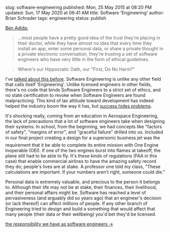 slug: software-engineering
published: Mon, 25 May 2015 at 08:20 PM
updated: Sun, 17 May 2020 at 06:41 AM
title: Software 'Engineering'
author: Brian Schrader
tags: engineering
status: publish

[Ben Adida:](http://benlog.com/author/benadida/)

> ...most people have a pretty good idea of the trust they're placing in their doctor, while they have almost no idea that every time they install an app, enter some personal data, or share a private thought in a private electronic conversation, they're trusting a set of software engineers who have very little in the form of ethical guidelines.

> Where's our Hippocratic Oath, our "First, Do No Harm?"

I've [talked about this before][tw]. Software Engineering is unlike any other field that calls itself 'Engineering'. Unlike licensed engineers in other fields, there's no code that binds Software Engineers to a strict set of ethics, and no state certification to revoke when Software Engineers are found malpracticing. This kind of lax attitude toward development has indeed helped the industry boom the way it has, but [success hides problems][suc].

It's shocking really, coming from an education in Aerospace Engineering, the lack of precautions that a lot of software engineers take when designing their systems. In school, from the beginning, we had concepts like "factors of safety", "margins of error", and "graceful failure" drilled into us. Included in our final project &#151;creating a design for a supersonic business jet&#151; was the requirement that it be able to complete its entire mission with One Engine Inoperable (OEI). If one of the two engines burst into flames at takeoff, the plane still had to be able to fly. It's these kinds of regulations (FAA in this case) that enable commercial airlines to have the amazing safety record they do; people's lives are at stake. A professor one told my class, "These calculations are important. If your numbers aren't right, someone could die." 

Personal data is extremely valuable, and precious to the person it belongs to. Although their life may not be at stake, their finances, their livelihood, and their personal affairs might be. Software has reached a level of pervasiveness (and arguably did so years ago) that an engineer's decision (or lack thereof) can affect millions of people. If any other branch of Engineering tried to design and build a something that would affect that many people (their data or their wellbeing) you'd bet they'd be licensed. 

[the responsibility we have as software engineers &#8594;](http://benlog.com/2015/05/23/the-responsibility-we-have-as-software-engineers/)

[suc]: https://www.youtube.com/watch?v=k2h2lvhzMDc
[tw]: https://twitter.com/sonicrocketman/status/572466355682689024
